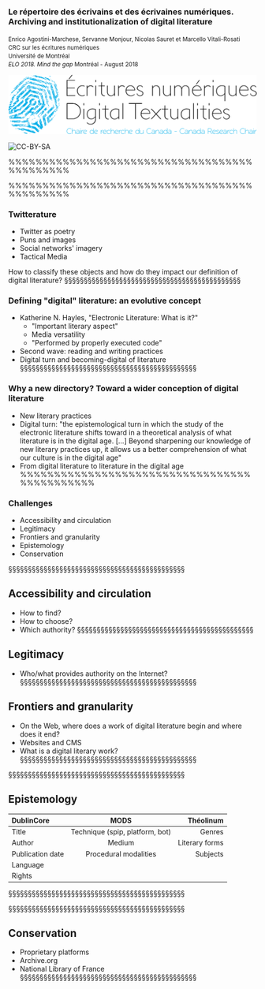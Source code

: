 <!-- .slide: data-background-image="img/zotero.png" -->
<!-- .slide: class="hover"-->

### Le répertoire des écrivains et des écrivaines numériques. Archiving and institutionalization of digital literature

<small>Enrico Agostini-Marchese, Servanne Monjour, Nicolas Sauret et Marcello Vitali-Rosati</small> <br> <small>CRC sur les écritures numériques</small> <br> <small>Université de Montréal</small>
<br>
<small>_ELO 2018. Mind the gap_ Montréal - August 2018</small>

![logo CRCEN](img/LogoENDT10-2016.png) <!-- .element: class="logo" style="width:30%; background-color:ghostwhite;padding: 5px" -->

<!-- .element: style="font-size:1.4rem" -->

![CC-BY-SA](http://i.creativecommons.org/l/by-sa/4.0/88x31.png) <!-- .element: class="logo" -->

%%%%%%%%%%%%%%%%%%%%%%%%%%%%%%%%%%%%%%%%%%%%%
<!-- .slide: data-background-image="img/autorite.JPG" -->
%%%%%%%%%%%%%%%%%%%%%%%%%%%%%%%%%%%%%%%%%%%%%
<!-- .slide: data-background-image="img/ArchetPoupee.png" -->
<!-- .slide: class="hover"-->

### Twitterature
- Twitter as poetry
- Puns and images
- Social networks' imagery
- Tactical Media

How to classify these objects and how do they impact our definition of digital literature?
§§§§§§§§§§§§§§§§§§§§§§§§§§§§§§§§§§§§§§§§§§§§§
<!-- .slide: data-background-image="img/rueInstin.jpg" -->
<!-- .slide: class="hover"-->
### Defining "digital" literature: an evolutive concept

- Katherine N. Hayles, "Electronic Literature: What is it?"
  - "Important literary aspect"
  - Media versatility
  - "Performed by properly executed code"
- Second wave: reading and writing practices
- Digital turn and becoming-digital of literature
§§§§§§§§§§§§§§§§§§§§§§§§§§§§§§§§§§§§§§§§§§§§§
<!-- .slide: data-background-image="img/rep_en.png" -->
<!-- .slide: class="hover"-->
### Why a new directory? Toward a wider conception of digital literature

- New literary practices
- Digital turn: "the epistemological turn in which the study of the electronic literature shifts toward in a theoretical analysis of what literature is in the digital age. [...] Beyond sharpening our knowledge of new literary practices up, it allows us a better comprehension of what our culture is in the digital age"
- From digital literature to literature in the digital age
%%%%%%%%%%%%%%%%%%%%%%%%%%%%%%%%%%%%%%%%%%%%%
<!-- .slide: data-background-image="img/victoria.png" -->
<!-- .slide: class="hover"-->

### Challenges

- Accessibility and circulation
- Legitimacy
- Frontiers and granularity
- Epistemology
- Conservation

§§§§§§§§§§§§§§§§§§§§§§§§§§§§§§§§§§§§§§§§§§§§§
<!-- .slide: data-background-image="img/servicepresse.png" -->
<!-- .slide: class="hover"-->

## Accessibility and circulation

- How to find?
- How to choose?
- Which authority?
§§§§§§§§§§§§§§§§§§§§§§§§§§§§§§§§§§§§§§§§§§§§§
<!-- .slide: data-background-image="img/bnf.png" -->
<!-- .slide: class="hover"-->

## Legitimacy

- Who/what provides authority on the Internet?
§§§§§§§§§§§§§§§§§§§§§§§§§§§§§§§§§§§§§§§§§§§§§
<!-- .slide: data-background-image="img/desordre.png" -->
<!-- .slide: class="hover"-->

## Frontiers and granularity

- On the Web, where does a work of digital literature begin and where does it end?
- Websites and CMS
- What is a digital literary work?
§§§§§§§§§§§§§§§§§§§§§§§§§§§§§§§§§§§§§§§§§§§§§
<!-- .slide: data-background-image="img/carnets.png" -->
§§§§§§§§§§§§§§§§§§§§§§§§§§§§§§§§§§§§§§§§§§§§§
<!-- .slide: data-background-image="img/liste1.png" -->
<!-- .slide: class="hover"-->

## Epistemology

| DublinCore      |    MODS     |        Théolinum |
| :------------ | :-------------: | -------------: |
|Title   |Technique (spip, platform, bot)   |Genres   |
|Author   |Medium   |Literary forms   |
|Publication date   |Procedural modalities   |Subjects   |
|Language   |   |   |
|Rights   |   |   |
§§§§§§§§§§§§§§§§§§§§§§§§§§§§§§§§§§§§§§§§§§§§§
<!-- .slide: data-background-image="img/formes_litteraires.png" -->
§§§§§§§§§§§§§§§§§§§§§§§§§§§§§§§§§§§§§§§§§§§§§

<!-- .slide: data-background-image="img/portierEtantDonneeInaccessible.png" -->
<!-- .slide: class="hover"-->

## Conservation

- Proprietary platforms
- Archive.org
- National Library of France
§§§§§§§§§§§§§§§§§§§§§§§§§§§§§§§§§§§§§§§§§§§§§
<!-- .slide: data-background-image="img/archive.png" -->
